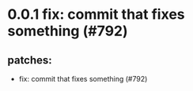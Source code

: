 # 0.0.1 fix: commit that fixes something (#792)

## patches:
* fix: commit that fixes something (#792)

